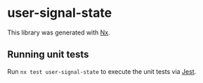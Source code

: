 # user-signal-state

This library was generated with [Nx](https://nx.dev).

## Running unit tests

Run `nx test user-signal-state` to execute the unit tests via [Jest](https://jestjs.io).
